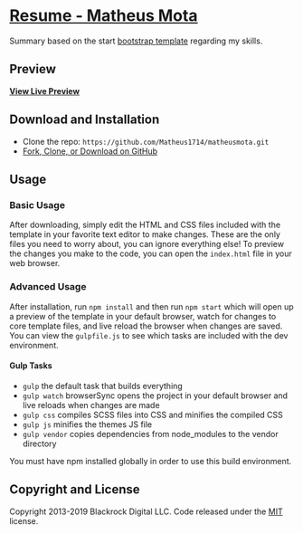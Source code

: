 # [Resume - Matheus Mota](https://matheus1714.github.io/matheusmota/)

Summary based on the start [bootstrap template](https://blackrockdigital.github.io/startbootstrap-resume/) regarding my skills.

## Preview

**[View Live Preview](https://matheus1714.github.io/matheusmota/)**

## Download and Installation

* Clone the repo: `https://github.com/Matheus1714/matheusmota.git`
* [Fork, Clone, or Download on GitHub](https://github.com/Matheus1714/matheusmota)

## Usage

### Basic Usage

After downloading, simply edit the HTML and CSS files included with the template in your favorite text editor to make changes. These are the only files you need to worry about, you can ignore everything else! To preview the changes you make to the code, you can open the `index.html` file in your web browser.

### Advanced Usage

After installation, run `npm install` and then run `npm start` which will open up a preview of the template in your default browser, watch for changes to core template files, and live reload the browser when changes are saved. You can view the `gulpfile.js` to see which tasks are included with the dev environment.

#### Gulp Tasks

- `gulp` the default task that builds everything
- `gulp watch` browserSync opens the project in your default browser and live reloads when changes are made
- `gulp css` compiles SCSS files into CSS and minifies the compiled CSS
- `gulp js` minifies the themes JS file
- `gulp vendor` copies dependencies from node_modules to the vendor directory

You must have npm installed globally in order to use this build environment.

## Copyright and License

Copyright 2013-2019 Blackrock Digital LLC. Code released under the [MIT](https://github.com/BlackrockDigital/startbootstrap-resume/blob/gh-pages/LICENSE) license.
